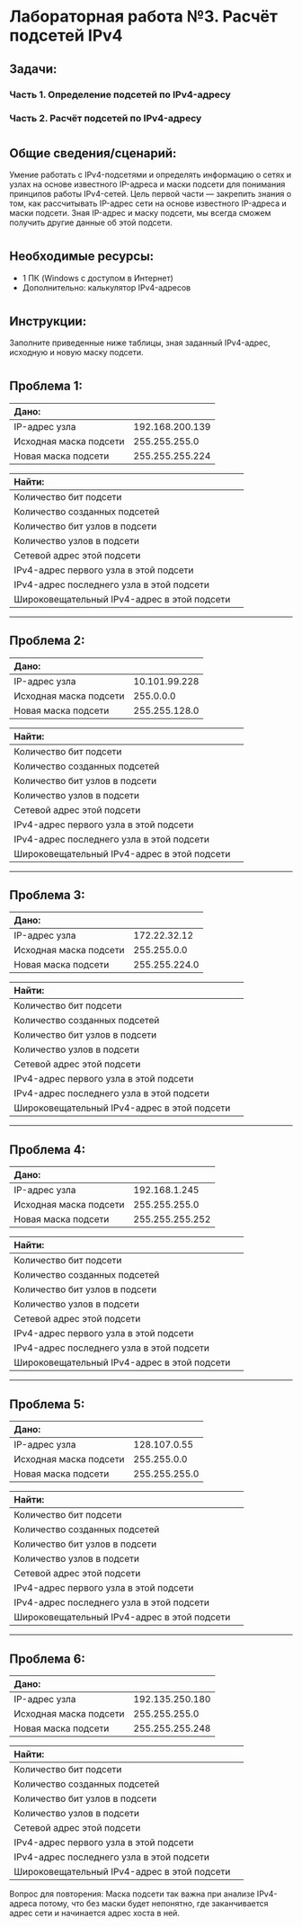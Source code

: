 # Лабораторная работа №3. Расчёт подсетей IPv4

## Задачи:
### Часть 1. Определение подсетей по IPv4-адресу
### Часть 2. Расчёт подсетей по IPv4-адресу
#
## Общие сведения/сценарий:
Умение работать с IPv4-подсетями и определять информацию о сетях и узлах на основе известного IP-адреса и маски подсети для понимания принципов работы IPv4-сетей. Цель первой части — закрепить знания о том, как рассчитывать IP-адрес сети на основе известного IP-адреса и маски подсети. Зная IP-адрес и маску подсети,  мы всегда сможем получить другие данные об этой подсети.
#
## Необходимые ресурсы:
- 1 ПК (Windows с доступом в Интернет)
- Дополнительно: калькулятор IPv4-адресов
#
## Инструкции: 
Заполните приведенные ниже таблицы, зная заданный IPv4-адрес, исходную и новую маску подсети.
#

## Проблема 1:
                                                                                      
| Дано:            |                |
|:-----------------|:---------------|
|IP-адрес узла                                                  |192.168.200.139       |
|Исходная маска подсети                                         |255.255.255.0         |
|Новая маска подсети                                            |255.255.255.224       |

|Найти:  |                |                    
|:-----------------|:---------------|
|Количество бит подсети                                         |                      |
|Количество созданных подсетей                                  |                      |
|Количество бит узлов в подсети                                 |                      |
|Количество узлов в подсети                                     |                      |
|Сетевой адрес этой подсети                                     |                      |
|IPv4-адрес первого узла в этой подсети                         |                      |
|IPv4-адрес последнего узла в этой подсети                      |                      |
|Широковещательный IPv4-адрес в этой подсети                    |                      |
***
## Проблема 2:

| Дано:            |                |
|:-----------------|:---------------|
|IP-адрес узла                                                  |10.101.99.228         |
|Исходная маска подсети                                         |255.0.0.0             |
|Новая маска подсети                                            |255.255.128.0         |

|Найти:  |                |                    
|:-----------------|:---------------|
|Количество бит подсети                                         |                      |
|Количество созданных подсетей                                  |                      |
|Количество бит узлов в подсети                                 |                      |
|Количество узлов в подсети                                     |                      |
|Сетевой адрес этой подсети                                     |                      |
|IPv4-адрес первого узла в этой подсети                         |                      |
|IPv4-адрес последнего узла в этой подсети                      |                      |
|Широковещательный IPv4-адрес в этой подсети                    |                      |
***
## Проблема 3:
| Дано:            |                |
|:-----------------|:---------------|
|IP-адрес узла                                                  |172.22.32.12          |
|Исходная маска подсети                                         |255.255.0.0           |
|Новая маска подсети                                            |255.255.224.0         |

|Найти:  |                |                    
|:-----------------|:---------------|
|Количество бит подсети                                         |                      |
|Количество созданных подсетей                                  |                      |
|Количество бит узлов в подсети                                 |                      |
|Количество узлов в подсети                                     |                      |
|Сетевой адрес этой подсети                                     |                      |
|IPv4-адрес первого узла в этой подсети                         |                      |
|IPv4-адрес последнего узла в этой подсети                      |                      |
|Широковещательный IPv4-адрес в этой подсети                    |                      |
***
## Проблема 4:
| Дано:            |                |
|:-----------------|:---------------|
|IP-адрес узла                                                  |192.168.1.245         |
|Исходная маска подсети                                         |255.255.255.0         |
|Новая маска подсети                                            |255.255.255.252       |

|Найти:  |                |                    
|:-----------------|:---------------|
|Количество бит подсети                                         |                      |
|Количество созданных подсетей                                  |                      |
|Количество бит узлов в подсети                                 |                      |
|Количество узлов в подсети                                     |                      |
|Сетевой адрес этой подсети                                     |                      |
|IPv4-адрес первого узла в этой подсети                         |                      |
|IPv4-адрес последнего узла в этой подсети                      |                      |
|Широковещательный IPv4-адрес в этой подсети                    |                      |
***
## Проблема 5:

| Дано:            |                |
|:-----------------|:---------------|
|IP-адрес узла                                                  |128.107.0.55          |
|Исходная маска подсети                                         |255.255.0.0           |
|Новая маска подсети                                            |255.255.255.0         |

|Найти:  |                |                    
|:-----------------|:---------------|
|Количество бит подсети                                         |                      |
|Количество созданных подсетей                                  |                      |
|Количество бит узлов в подсети                                 |                      |
|Количество узлов в подсети                                     |                      |
|Сетевой адрес этой подсети                                     |                      |
|IPv4-адрес первого узла в этой подсети                         |                      |
|IPv4-адрес последнего узла в этой подсети                      |                      |
|Широковещательный IPv4-адрес в этой подсети                    |                      |
***
## Проблема 6:

| Дано:            |                |
|:-----------------|:---------------|
|IP-адрес узла                                                  |192.135.250.180       |
|Исходная маска подсети                                         |255.255.255.0         |
|Новая маска подсети                                            |255.255.255.248       |

|Найти:  |                |                    
|:-----------------|:---------------|
|Количество бит подсети                                         |                      |
|Количество созданных подсетей                                  |                      |
|Количество бит узлов в подсети                                 |                      |
|Количество узлов в подсети                                     |                      |
|Сетевой адрес этой подсети                                     |                      |
|IPv4-адрес первого узла в этой подсети                         |                      |
|IPv4-адрес последнего узла в этой подсети                      |                      |
|Широковещательный IPv4-адрес в этой подсети                    |                      |

Вопрос для повторения:
Маска подсети так важна при анализе IPv4-адреса потому, что без маски будет непонятно, где заканчивается адрес сети и начинается адрес хоста в ней. 
